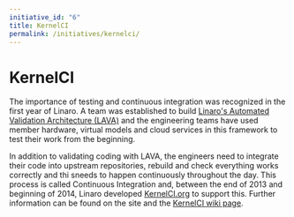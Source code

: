 ```yaml
---
initiative_id: "6"
title: KernelCI
permalink: /initiatives/kernelci/
---
```

# KernelCI

The importance of testing and continuous integration was recognized in the first year of Linaro. A team was established to build [Linaro's Automated Validation Architecture (LAVA)](http://www.linaro.org/initiatives/lava/) and the engineering teams have used member hardware, virtual models and cloud services in this framework to test their work from the beginning.

In addition to validating coding with LAVA, the engineers need to integrate their code into upstream repositories, rebuild and check everything works correctly and thi sneeds to happen continuously throughout the day. This process is called Continuous Integration and, between the end of 2013 and beginning of 2014, Linaro developed [KernelCI.org](https://kernelci.org/) to support this. Further information can be found on the site and the [KernelCI wiki page](http://wiki.kernelci.org/).
